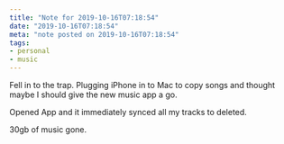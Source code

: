 ```yaml
---
title: "Note for 2019-10-16T07:18:54"
date: "2019-10-16T07:18:54"
meta: "note posted on 2019-10-16T07:18:54"
tags:
- personal
- music
---
```

Fell in to the trap. Plugging iPhone in to Mac to copy songs and thought maybe I should give the new music app a go.

Opened App and it immediately synced all my tracks to deleted.

30gb of music gone.
